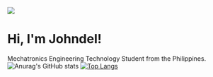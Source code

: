 ![](https://johndeltorrizo.github.io/Johndel-Torrizo/)
# Hi, I'm Johndel!

Mechatronics Engineering Technology Student from the Philippines.<br>
![Anurag's GitHub stats](https://github-readme-stats.vercel.app/api?username=JohndelTorrizo&theme=github_dark&show_icons=true)
[![Top Langs](https://github-readme-stats.vercel.app/api/top-langs/?username=JohndelTorrizo&theme=github_dark&layout=compact)](https://github.com/anuraghazra/github-readme-stats)


